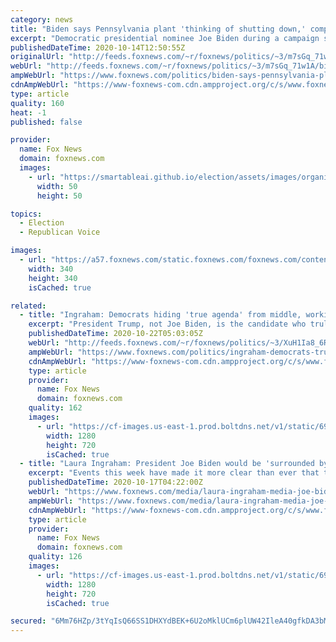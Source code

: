 ```yaml
---
category: news
title: "Biden says Pennsylvania plant 'thinking of shutting down,' company responds to 'untrue' claim: report"
excerpt: "Democratic presidential nominee Joe Biden during a campaign stop in Pennsylvania over the weekend incorrectly said that a plant in the city was considering closing its doors, prompting the company to issue a response to calm workers' fears, Erie News Now reported Tuesday."
publishedDateTime: 2020-10-14T12:50:55Z
originalUrl: "http://feeds.foxnews.com/~r/foxnews/politics/~3/m7sGq_71w1A/biden-says-pennsylvania-plant-thinking-of-shutting-down-company-responds-to-untrue-claim-in-memo-report"
webUrl: "http://feeds.foxnews.com/~r/foxnews/politics/~3/m7sGq_71w1A/biden-says-pennsylvania-plant-thinking-of-shutting-down-company-responds-to-untrue-claim-in-memo-report"
ampWebUrl: "https://www.foxnews.com/politics/biden-says-pennsylvania-plant-thinking-of-shutting-down-company-responds-to-untrue-claim-in-memo-report.amp"
cdnAmpWebUrl: "https://www-foxnews-com.cdn.ampproject.org/c/s/www.foxnews.com/politics/biden-says-pennsylvania-plant-thinking-of-shutting-down-company-responds-to-untrue-claim-in-memo-report.amp"
type: article
quality: 160
heat: -1
published: false

provider:
  name: Fox News
  domain: foxnews.com
  images:
    - url: "https://smartableai.github.io/election/assets/images/organizations/foxnews.com-50x50.jpg"
      width: 50
      height: 50

topics:
  - Election
  - Republican Voice

images:
  - url: "https://a57.foxnews.com/static.foxnews.com/foxnews.com/content/uploads/2020/01/340/340/Screen-Shot-2020-01-15-at-11.36.03-AM.png?ve=1&tl=1"
    width: 340
    height: 340
    isCached: true

related:
  - title: "Ingraham: Democrats hiding 'true agenda' from middle, working class by trotting out Biden cliches"
    excerpt: "President Trump, not Joe Biden, is the candidate who truly fights for the working class, Laura Ingraham argued Wednesday on \"The Ingraham Angle.\""
    publishedDateTime: 2020-10-22T05:03:05Z
    webUrl: "http://feeds.foxnews.com/~r/foxnews/politics/~3/XuH1Ia8_6RA/ingraham-democrats-true-agenda-middle-working-class"
    ampWebUrl: "https://www.foxnews.com/politics/ingraham-democrats-true-agenda-middle-working-class.amp"
    cdnAmpWebUrl: "https://www-foxnews-com.cdn.ampproject.org/c/s/www.foxnews.com/politics/ingraham-democrats-true-agenda-middle-working-class.amp"
    type: article
    provider:
      name: Fox News
      domain: foxnews.com
    quality: 162
    images:
      - url: "https://cf-images.us-east-1.prod.boltdns.net/v1/static/694940094001/8444f0ee-8648-4409-a0ef-47a007399b43/4c457b58-807d-4865-8683-f24e2ce1a494/1280x720/match/image.jpg"
        width: 1280
        height: 720
        isCached: true
  - title: "Laura Ingraham: President Joe Biden would be 'surrounded by lapdogs' in mainstream media"
    excerpt: "Events this week have made it more clear than ever that the mainstream media is Joe Biden's primary campaign communications team, Laura Ingraham claimed Friday."
    publishedDateTime: 2020-10-17T04:22:00Z
    webUrl: "https://www.foxnews.com/media/laura-ingraham-media-joe-biden-lapdogs"
    ampWebUrl: "https://www.foxnews.com/media/laura-ingraham-media-joe-biden-lapdogs.amp"
    cdnAmpWebUrl: "https://www-foxnews-com.cdn.ampproject.org/c/s/www.foxnews.com/media/laura-ingraham-media-joe-biden-lapdogs.amp"
    type: article
    provider:
      name: Fox News
      domain: foxnews.com
    quality: 126
    images:
      - url: "https://cf-images.us-east-1.prod.boltdns.net/v1/static/694940094001/c3c39a6d-e37a-439e-84b0-f844b788d6a4/3a53338a-e0c8-4d63-bbce-705d0589afc6/1280x720/match/image.jpg"
        width: 1280
        height: 720
        isCached: true

secured: "6Mm76HZp/3tYqIsQ66SS1DHXYdBEK+6U2oMklUCm6plUW42IleA40gfkDA3bMd3v0Z8rHXkjZojVfsY/0TFlNUNpYcKdj8qFmAlErW55I6O6v9sVxnX1YNWw74s1lIPZlWxaNXeat/uPmJgk+DmVcfiSBZerOib8Dmrfy7ACyqKfkKdsx40+VeR3Hl1fDIGgyeznVvWVnEL6vs0eTPIsE3QAQ5uoVMK8fuWufs163vp7qqv4YFQ71TVTj8WN9rgA0phLRdFYdBCs7fGo5WZso+wtCUQduX5DKKWNySqY+/6k6ghbINXmZb5LLQQz+OIBOtGN7+zDFr00339Q5q2nmhN+129ZuS9tnTLmSQ2immA=;QFrQYSbWMo6GUx0oI2gouw=="
---
```


